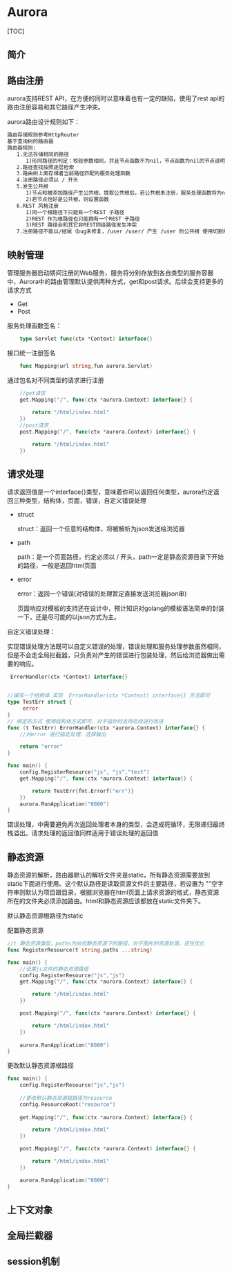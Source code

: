 # Aurora

[TOC]



## 简介



## 路由注册

aurora支持REST API，在方便的同时以意味着也有一定的缺陷，使用了rest api的路由注册容易和其它路径产生冲突。

aurora路由设计规则如下：

```tex
路由存储规则参考HttpRouter
基于查询树的路由器
路由器规则:
   1.无法存储相同的路径
      1)形同路径的判定：校验参数相同，并且节点函数不为nil，节点函数为nil的节点说明，这个路径是未注册过，被提取为公共根
   2.路径查找按照逐层检索
   3.路由树上面存储者当前路径匹配的服务处理函数
   4.注册路径必须以 / 开头
   5.发生公共根
      1)节点和被添加路径产生公共根，提取公共根后，若公共根未注册，服务处理函数将为nil
      2)若节点恰好是公共根，则设置函数
   6.REST 风格注册
      1)同一个根路径下只能有一个REST 子路径
      2)REST 作为根路径也只能拥有一个REST 子路径
      3)REST 路径会和其它非REST同级路径发生冲突
   7.注册路径不能以/结尾（bug未修复，/user /user/ 产生 /user 的公共根 使用切割解析路径方式，解析子路径，拼接剩余子路径会存在bug ,注册路径的时候强制无法注册 / 结尾的 url）
```



## 映射管理

管理服务器启动期间注册的Web服务，服务将分别存放到各自类型的服务容器中，Aurora中的路由管理默认提供两种方式，get和post请求。后续会支持更多的请求方式

- Get
- Post

服务处理函数签名：

```go
	type Servlet func(ctx *Context) interface{}
```

接口统一注册签名

```go
	func Mapping(url string,fun aurora.Servlet)
```

通过包名对不同类型的请求进行注册

```go
	//get请求
	get.Mapping("/", func(ctx *aurora.Context) interface{} {
		
		return "/html/index.html"
	})
	//post请求
	post.Mapping("/", func(ctx *aurora.Context) interface{} {

		return "/html/index.html"
	})
```

## 请求处理

请求返回值是一个interface{}类型，意味着你可以返回任何类型，aurora约定返回三种类型，结构体，页面，错误，自定义错误处理

- struct

  struct：返回一个任意的结构体，将被解析为json发送给浏览器

- path

  path：是一个页面路径，约定必须以 / 开头，path一定是静态资源目录下开始的路径，一般是返回html页面

- error

  error：返回一个错误(对错误的处理暂定直接发送浏览器json串)

  页面响应对模板的支持还在设计中，预计知识对golang的模板语法简单的封装一下，还是尽可能的以json方式为主。



自定义错误处理：

实现错误处理方法既可以自定义错误的处理，错误处理和服务处理参数虽然相同，但是不会走全局拦截器，只负责对产生的错误进行包装处理，然后给浏览器做出需要的响应。

```go
 ErrorHandler(ctx *Context) interface{}


//编写一个结构体 实现  ErrorHandler(ctx *Context) interface{} 方法即可
type TestErr struct {
	 error
}
// 绑定的方式 使用结构体方式即可，对于指针的支持后续进行改进
func (t TestErr) ErrorHandler(ctx *aurora.Context) interface{} {
	//对error 进行指定处理，选择输出

	return "error"
}

func main() {
	config.RegisterResource("js", "js","test")
	get.Mapping("/", func(ctx *aurora.Context) interface{} {

		return TestErr{fmt.Errorf("err")}
	})
	aurora.RunApplication("8080")
}

```

错误处理，中需要避免再次返回处理者本身的类型，会造成死循环，无限递归最终栈溢出。请求处理的返回值同样适用于错误处理的返回值

## 静态资源

静态资源的解析，路由器默认的解析文件夹是static，所有静态资源需要放到static下面进行使用。这个默认路径是读取资源文件的主要路径，若设置为 ""空字符串则默认为项目跟目录，根据浏览器在html页面上请求资源的格式，静态资源所在的文件夹必须添加路由。html和静态资源应该都放在static文件夹下。

默认静态资源根路径为static

配置静态资源

```go
//t 静态资源类型，paths为对应静态资源下的路径，对于图片的资源处理，还在优化
func RegisterResource(t string,paths ...string) 

func main() {
    //设置js文件的静态资源路径
	config.RegisterResource("js","js")
	get.Mapping("/", func(ctx *aurora.Context) interface{} {

		return "/html/index.html"
	})

	post.Mapping("/", func(ctx *aurora.Context) interface{} {

		return "/html/index.html"
	})
	
	aurora.RunApplication("8080")
}
```

更改默认静态资源根路径

```go
func main() {
	config.RegisterResource("js","js")
	
	//更改默认静态资源根路径为resource
	config.ResourceRoot("resource")
    
	get.Mapping("/", func(ctx *aurora.Context) interface{} {

		return "/html/index.html"
	})

	post.Mapping("/", func(ctx *aurora.Context) interface{} {

		return "/html/index.html"
	})

	aurora.RunApplication("8080")
}
```

## 上下文对象





## 全局拦截器





## session机制

